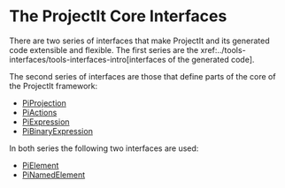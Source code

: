 
# The ProjectIt Core Interfaces

There are two series of interfaces that make ProjectIt and its generated code extensible and flexible. The first
series are the xref:../tools-interfaces/tools-interfaces-intro[interfaces of the generated code].

The second series of interfaces are those that define parts of the core of the ProjectIt framework:

* [PiProjection](/060_Under_the_Hood/010_The_Editor_Framework/020_The_Editor_Interfaces/010_PiProjection_Interface)
* [PiActions](/060_Under_the_Hood/010_The_Editor_Framework/020_The_Editor_Interfaces/020_PiAction_Interface)
* [PiExpression](/060_Under_the_Hood/010_The_Editor_Framework/020_The_Editor_Interfaces/030_PiExpression_Interface)
* [PiBinaryExpression](/060_Under_the_Hood/010_The_Editor_Framework/020_The_Editor_Interfaces/040_PiBinary_Expression_Interface)

In both series the following two interfaces are used:

* [PiElement](/060_Under_the_Hood/010_The_Editor_Framework/020_The_Editor_Interfaces/050_PiElement_Interface)
* [PiNamedElement](/060_Under_the_Hood/010_The_Editor_Framework/020_The_Editor_Interfaces/060_PiNamedElement_Interface)
